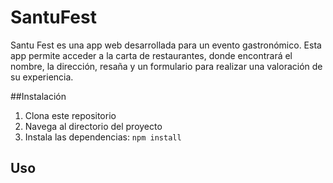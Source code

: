 # SantuFest
Santu Fest es una app web desarrollada para un evento gastronómico. Esta app permite acceder a la carta de restaurantes, donde encontrará el nombre, la dirección, resaña y un formulario para
realizar una valoración de su experiencia.

##Instalación 

1. Clona este repositorio
2. Navega al directorio del proyecto
3. Instala las dependencias: `npm install`

## Uso

